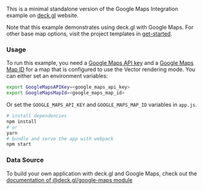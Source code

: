This is a minimal standalone version of the Google Maps Integration example
on [deck.gl](http://deck.gl) website.

Note that this example demonstrates using deck.gl with Google Maps. For other base map options, visit the project templates in [get-started](/examples/get-started).


### Usage

To run this example, you need a [Google Maps API key](https://developers.google.com/maps/documentation/javascript/get-api-key) and a [Google Maps Map ID](https://developers.google.com/maps/documentation/javascript/webgl) for a map that is configured to use the Vector rendering mode. You can either set an environment variables:

```bash
export GoogleMapsAPIKey=<google_maps_api_key>
export GoogleMapsMapId=<google_maps_map_id>
```

Or set the `GOOGLE_MAPS_API_KEY` and `GOOGLE_MAPS_MAP_ID` variables in `app.js`.

```bash
# install dependencies
npm install
# or
yarn
# bundle and serve the app with webpack
npm start
```

### Data Source

To build your own application with deck.gl and Google Maps, check out the [documentation of @deck.gl/google-maps module](../../../docs/api-reference/google-maps/overview.md)

